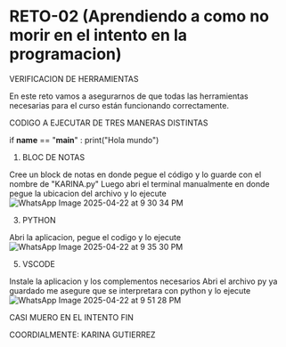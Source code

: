 # RETO-02 (Aprendiendo a como no morir en el intento en la programacion)
VERIFICACION DE HERRAMIENTAS

En este reto vamos a asegurarnos de que todas las herramientas necesarias para el curso están funcionando correctamente.

CODIGO A EJECUTAR DE TRES MANERAS DISTINTAS

if __name__ == "__main__" :
  print("Hola mundo")
  
1. BLOC DE NOTAS
   
Cree un block de notas en donde pegue el código y lo guarde con el nombre de "KARINA.py"
Luego abri el terminal manualmente en donde pegue la ubicacion del archivo y lo ejecute
![WhatsApp Image 2025-04-22 at 9 30 34 PM](https://github.com/user-attachments/assets/9688c571-3015-4014-b5cc-3daaeded2820)

3. PYTHON
   
Abri la aplicacion, pegue el codigo y lo ejecute
![WhatsApp Image 2025-04-22 at 9 35 30 PM](https://github.com/user-attachments/assets/bb5ee914-28c2-4aea-b780-d928fc5ac5c5)

5. VSCODE
   
Instale la aplicacion y los complementos necesarios
Abri el archivo py ya guardado
me asegure que se interpretara con python y lo ejecute
![WhatsApp Image 2025-04-22 at 9 51 28 PM](https://github.com/user-attachments/assets/db7af9f2-e634-4437-ae0a-0f8667eb65f0)

CASI MUERO EN EL INTENTO 
FIN

COORDIALMENTE: KARINA GUTIERREZ


